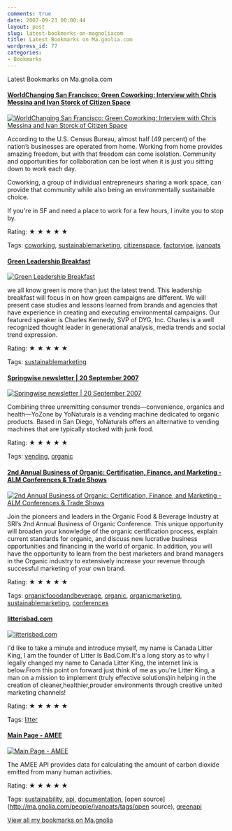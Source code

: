 ```yaml
---
comments: true
date: 2007-09-23 00:00:44
layout: post
slug: latest-bookmarks-on-magnoliacom
title: Latest Bookmarks on Ma.gnolia.com
wordpress_id: 77
categories:
- Bookmarks
---
```


Latest Bookmarks on Ma.gnolia.com

#### [WorldChanging San Francisco: Green Coworking: Interview with Chris Messina and Ivan Storck of Citizen Space](http://www.worldchanging.com/local/sanfrancisco/archives/006980.html)

[![WorldChanging San Francisco: Green Coworking: Interview with Chris Messina and Ivan Storck of Citizen Space](http://scst.srv.girafa.com/srv/i?i=sc010159&r=worldchanging.com/local/sanfrancisco/archives/006980.html&s=d3dff0685fda5f95)](http://www.worldchanging.com/local/sanfrancisco/archives/006980.html)

According to the U.S. Census Bureau, almost half (49 percent) of the nation’s businesses are operated from home. Working from home provides amazing freedom, but with that freedom can come isolation. Community and opportunities for collaboration can be lost when it is just you sitting down to work each day.

Coworking, a group of individual entrepreneurs sharing a work space, can provide that community while also being an environmentally sustainable choice.

If you're in SF and need a place to work for a few hours, I invite you to stop by.

Rating: ★ ★ ★ ★ ★

Tags: [coworking](http://ma.gnolia.com/people/ivanoats/tags/coworking), [sustainablemarketing](http://ma.gnolia.com/people/ivanoats/tags/sustainablemarketing), [citizenspace](http://ma.gnolia.com/people/ivanoats/tags/citizenspace), [factoryjoe](http://ma.gnolia.com/people/ivanoats/tags/factoryjoe), [ivanoats](http://ma.gnolia.com/people/ivanoats/tags/ivanoats)

#### [Green Leadership Breakfast](http://www.bdionline.com/calendar/events.asp?ID=156)

[![Green Leadership Breakfast](http://scst.srv.girafa.com/srv/i?i=sc010159&r=bdionline.com/calendar/events.asp&s=11a4020b7aab9dd0)](http://www.bdionline.com/calendar/events.asp?ID=156)

we all know green is more than just the latest trend. This leadership breakfast will focus in on how green campaigns are different. We will present case studies and lessons learned from brands and agencies that have experience in creating and executing environmental campaigns. Our featured speaker is Charles Kennedy, SVP of DYG, Inc. Charles is a well recognized thought leader in generational analysis, media trends and social trend expression.

Rating: ★ ★ ★ ★ ★

Tags: [sustainablemarketing](http://ma.gnolia.com/people/ivanoats/tags/sustainablemarketing)

#### [Springwise newsletter | 20 September 2007](http://www.springwise.com/weekly/2007-09-20.htm#yonaturals)

[![Springwise newsletter | 20 September 2007](http://scst.srv.girafa.com/srv/i?i=sc010159&r=springwise.com/weekly/2007-09-20.htm&s=6b5dfb14abe15379)](http://www.springwise.com/weekly/2007-09-20.htm#yonaturals)

Combining three unremitting consumer trends—convenience, organics and health—YoZone by YoNaturals is a vending machine dedicated to organic products. Based in San Diego, YoNaturals offers an alternative to vending machines that are typically stocked with junk food.

Rating: ★ ★ ★ ★ ★

Tags: [vending](http://ma.gnolia.com/people/ivanoats/tags/vending), [organic](http://ma.gnolia.com/people/ivanoats/tags/organic)

#### [2nd Annual Business of Organic: Certification, Finance, and Marketing - ALM Conferences & Trade Shows](http://www.almevents.com/conf_page.cfm?instance_id=29&web_id=1017&pid=625&prioritycode=DEM007902&k=)

[![2nd Annual Business of Organic: Certification, Finance, and Marketing - ALM Conferences & Trade Shows](http://scst.srv.girafa.com/srv/i?i=sc010159&r=almevents.com/conf_page.cfm&s=fe6579307a8284c8)](http://www.almevents.com/conf_page.cfm?instance_id=29&web_id=1017&pid=625&prioritycode=DEM007902&k=)

Join the pioneers and leaders in the Organic Food & Beverage Industry at SRI’s 2nd Annual Business of Organic Conference. This unique opportunity will broaden your knowledge of the organic certification process, explain current standards for organic, and discuss new lucrative business opportunities and financing in the world of organic. In addition, you will have the opportunity to learn from the best marketers and brand managers in the Organic industry to extensively increase your revenue through successful marketing of your own brand.

Rating: ★ ★ ★ ★ ★

Tags: [organicfooodandbeverage](http://ma.gnolia.com/people/ivanoats/tags/organicfooodandbeverage), [organic](http://ma.gnolia.com/people/ivanoats/tags/organic), [organicmarketing](http://ma.gnolia.com/people/ivanoats/tags/organicmarketing), [sustainablemarketing](http://ma.gnolia.com/people/ivanoats/tags/sustainablemarketing), [conferences](http://ma.gnolia.com/people/ivanoats/tags/conferences)

#### [litterisbad.com](http://www.litterisbad.com/)

[![litterisbad.com](http://scst.srv.girafa.com/srv/i?i=sc010159&r=litterisbad.com&s=5e8cf1087419e210)](http://www.litterisbad.com/)

I'd like to take a minute and introduce myself, my name is Canada Litter King, I am the founder of Litter Is Bad.Com.It's a long story as to why I legally changed my name to Canada Litter King, the internet link is below.From this point on forward just think of me as you're Litter King, a man on a mission to implement (truly effective solutions)in helping in the creation of cleaner,healthier,prouder environments through creative united marketing channels!

Rating: ★ ★ ★ ★ ★

Tags: [litter](http://ma.gnolia.com/people/ivanoats/tags/litter)

#### [Main Page - AMEE](http://wiki.co2.dgen.net/index.php/Main_Page)

[![Main Page - AMEE](http://scst.srv.girafa.com/srv/i?i=sc010159&r=wiki.co2.dgen.net/index.php/Main_Page&s=e37c3875b74fd47b)](http://wiki.co2.dgen.net/index.php/Main_Page)

The AMEE API provides data for calculating the amount of carbon dioxide emitted from many human activities.

Rating: ★ ★ ★ ★ ★

Tags: [sustainability](http://ma.gnolia.com/people/ivanoats/tags/sustainability), [api](http://ma.gnolia.com/people/ivanoats/tags/api), [documentation](http://ma.gnolia.com/people/ivanoats/tags/documentation), [open source](http://ma.gnolia.com/people/ivanoats/tags/open source), [greenapi](http://ma.gnolia.com/people/ivanoats/tags/greenapi)

[View all my bookmarks on Ma.gnolia](http://ma.gnolia.com/people/ivanoats/bookmarks)
